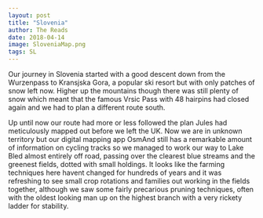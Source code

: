 ```yaml
---
layout: post
title: "Slovenia"
author: The Reads
date: 2018-04-14
image: SloveniaMap.png
tags: SL
---
```


Our journey in Slovenia started with a good descent down from the Wurzenpass to Kransjska Gora, a popular ski resort but with only patches of snow left now. Higher up the mountains though there was still plenty of snow which meant that the famous Vrsic Pass with 48 hairpins had closed again and we had to plan a different route south.

Up until now our route had more or less followed the plan Jules had meticulously mapped out before we left the UK. Now we are in unknown territory but our digital mapping app OsmAnd still has a remarkable amount of information on cycling tracks so we managed to work our way to Lake Bled almost entirely off road, passing over the clearest blue streams and the greenest fields, dotted with small holdings. It looks like the farming techniques here havent changed for hundreds of years and it was refreshing to see small crop rotations and families out working in the fields together, although we saw some fairly precarious pruning techniques, often with the oldest looking man up on the highest branch with a very rickety ladder for stability.  
